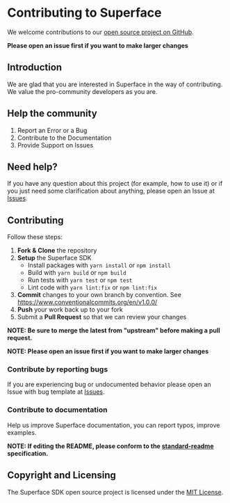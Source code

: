 # Contributing to Superface

We welcome contributions to our [open source project on GitHub](https://github.com/superfaceai/sdk-js).

**Please open an issue first if you want to make larger changes**

## Introduction

We are glad that you are interested in Superface in the way of contributing. We value the pro-community developers as you are.

## Help the community

1) Report an Error or a Bug
2) Contribute to the Documentation
3) Provide Support on Issues

## Need help?

If you have any question about this project (for example, how to use it) or if you just need some clarification about anything, please open an Issue at [Issues](https://github.com/superfaceai/sdk-js/issues).

## Contributing

Follow these steps:

1. **Fork & Clone** the repository  
2. **Setup** the Superface SDK
   - Install packages with `yarn install` or `npm install`
   - Build with `yarn build` or `npm build`
   - Run tests with `yarn test` or `npm test`
   - Lint code with `yarn lint:fix` or `npm lint:fix`
3. **Commit** changes to your own branch by convention. See https://www.conventionalcommits.org/en/v1.0.0/
4. **Push** your work back up to your fork  
5. Submit a **Pull Request** so that we can review your changes

**NOTE: Be sure to merge the latest from "upstream" before making a pull request.**

**NOTE: Please open an issue first if you want to make larger changes**

### Contribute by reporting bugs

If you are experiencing bug or undocumented behavior please open an Issue with bug template at [Issues](https://github.com/superfaceai/sdk-js/issues).

### Contribute to documentation

Help us improve Superface documentation, you can report typos, improve examples.

**NOTE: If editing the README, please conform to the [standard-readme](https://github.com/RichardLitt/standard-readme) specification.**

## Copyright and Licensing

The Superface SDK  open source project is licensed under the [MIT License](LICENSE).
